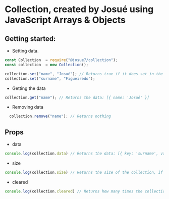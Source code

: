 # Collection, created by Josué using JavaScript Arrays & Objects

## Getting started:
- Setting data.

 ```js
 const Collection  = require("@josue7/collection");
 const collection  = new Collection();

 collection.set("name", "Josué"); // Returns true if it does set in the data Array with no problem otherwise false.
 collection.set("surname", "Figueiredo");
 ```
 
 - Getting the data
 
 ```js
 collection.get("name"); // Returns the data: [{ name: 'Josué' }]
 ```
 
- Removing data

```js
  collection.remove("name"); // Returns nothing
```
 ## Props
 
 - data
```js
console.log(collection.data) // Returns the data: [{ key: 'surname', value: 'figueiredo', full: [{ surname: 'figeuiredo' }] }]
```
 
- size
```js
console.log(collection.size) // Returns the size of the collection, if it is 0  there is no data.
```
 
- cleared
```js
console.log(collection.cleared) // Returns how many times the collection was cleared
``` 
  
